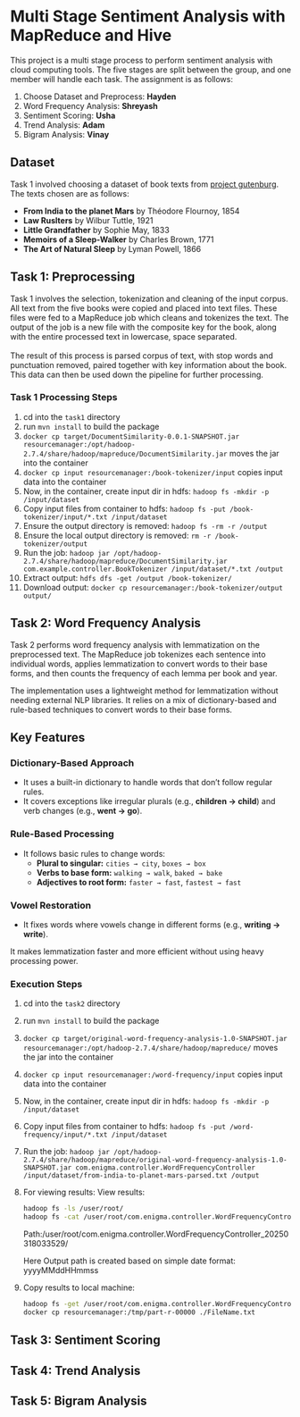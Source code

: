 # Multi Stage Sentiment Analysis with MapReduce and Hive

This project is a multi stage process to perform sentiment analysis with cloud computing tools.
The five stages are split between the group, and one member will handle each task.
The assignment is as follows:
1. Choose Dataset and Preprocess: **Hayden**
1. Word Frequency Analysis: **Shreyash**
1. Sentiment Scoring: **Usha**
1. Trend Analysis: **Adam**
1. Bigram Analysis: **Vinay**

## Dataset
Task 1 involved choosing a dataset of book texts from [project gutenburg](www.gutenberg.org).
The texts chosen are as follows:
- **From India to the planet Mars** by Théodore Flournoy, 1854
- **Law Ruslters** by Wilbur Tuttle, 1921
- **Little Grandfather** by Sophie May, 1833
- **Memoirs of a Sleep-Walker** by Charles Brown, 1771
- **The Art of Natural Sleep** by Lyman Powell, 1866

## Task 1: Preprocessing
Task 1 involves the selection, tokenization and cleaning of the input corpus.
All text from the five books were copied and placed into text files.
These files were fed to a MapReduce job which cleans and tokenizes the text.
The output of the job is a new file with the composite key for the book, along with the entire processed text in lowercase, space separated.<br><br>
The result of this process is parsed corpus of text, with stop words and punctuation removed, paired together with key information about the book.
This data can then be used down the pipeline for further processing.

### Task 1 Processing Steps
1. cd into the `task1` directory
1. run `mvn install` to build the package
1. `docker cp target/DocumentSimilarity-0.0.1-SNAPSHOT.jar resourcemanager:/opt/hadoop-2.7.4/share/hadoop/mapreduce/DocumentSimilarity.jar` moves the jar into the container
1. `docker cp input resourcemanager:/book-tokenizer/input` copies input data into the container
1. Now, in the container, create input dir in hdfs: `hadoop fs -mkdir -p /input/dataset`
1. Copy input files from container to hdfs: `hadoop fs -put /book-tokenizer/input/*.txt /input/dataset`
1. Ensure the output directory is removed: `hadoop fs -rm -r /output`
1. Ensure the local output directory is removed: `rm -r /book-tokenizer/output`
1. Run the job: `hadoop jar /opt/hadoop-2.7.4/share/hadoop/mapreduce/DocumentSimilarity.jar com.example.controller.BookTokenizer /input/dataset/*.txt /output`
1. Extract output: `hdfs dfs -get /output /book-tokenizer/`
1. Download output: `docker cp resourcemanager:/book-tokenizer/output output/`


## Task 2: Word Frequency Analysis

Task 2 performs word frequency analysis with lemmatization on the preprocessed text. The MapReduce job tokenizes each sentence into individual words, applies lemmatization to convert words to their base forms, and then counts the frequency of each lemma per book and year.

The implementation uses a lightweight method for lemmatization without needing external NLP libraries. It relies on a mix of dictionary-based and rule-based techniques to convert words to their base forms.

## Key Features  

### Dictionary-Based Approach  
- It uses a built-in dictionary to handle words that don’t follow regular rules.  
- It covers exceptions like irregular plurals (e.g., **children → child**) and verb changes (e.g., **went → go**).  

### Rule-Based Processing  
- It follows basic rules to change words:  
  - **Plural to singular:** `cities → city`, `boxes → box`  
  - **Verbs to base form:** `walking → walk`, `baked → bake`  
  - **Adjectives to root form:** `faster → fast`, `fastest → fast`  

### Vowel Restoration  
- It fixes words where vowels change in different forms (e.g., **writing → write**).  

It makes lemmatization faster and more efficient without using heavy processing power.

### Execution Steps
1. cd into the `task2` directory
1. run `mvn install` to build the package
1. `docker cp target/original-word-frequency-analysis-1.0-SNAPSHOT.jar resourcemanager:/opt/hadoop-2.7.4/share/hadoop/mapreduce/` moves the jar into the container
1. `docker cp input resourcemanager:/word-frequency/input` copies input data into the container
1. Now, in the container, create input dir in hdfs: `hadoop fs -mkdir -p /input/dataset`
1. Copy input files from container to hdfs: `hadoop fs -put /word-frequency/input/*.txt /input/dataset`
1. Run the job:
`hadoop jar /opt/hadoop-2.7.4/share/hadoop/mapreduce/original-word-frequency-analysis-1.0-SNAPSHOT.jar com.enigma.controller.WordFrequencyController /input/dataset/from-india-to-planet-mars-parsed.txt /output`
1. For viewing results:
View results:
   ```bash
   hadoop fs -ls /user/root/
   hadoop fs -cat /user/root/com.enigma.controller.WordFrequencyController_20250318033529/part-r-00000
   ```
   Path:/user/root/com.enigma.controller.WordFrequencyController_20250318033529/

   Here Output path is created based on simple date format: yyyyMMddHHmmss
   
1. Copy results to local machine:
   ```bash
   hadoop fs -get /user/root/com.enigma.controller.WordFrequencyController_20250318040829/part-r-00000 /tmp/
   docker cp resourcemanager:/tmp/part-r-00000 ./FileName.txt
   ```

## Task 3: Sentiment Scoring


## Task 4: Trend Analysis


## Task 5: Bigram Analysis

